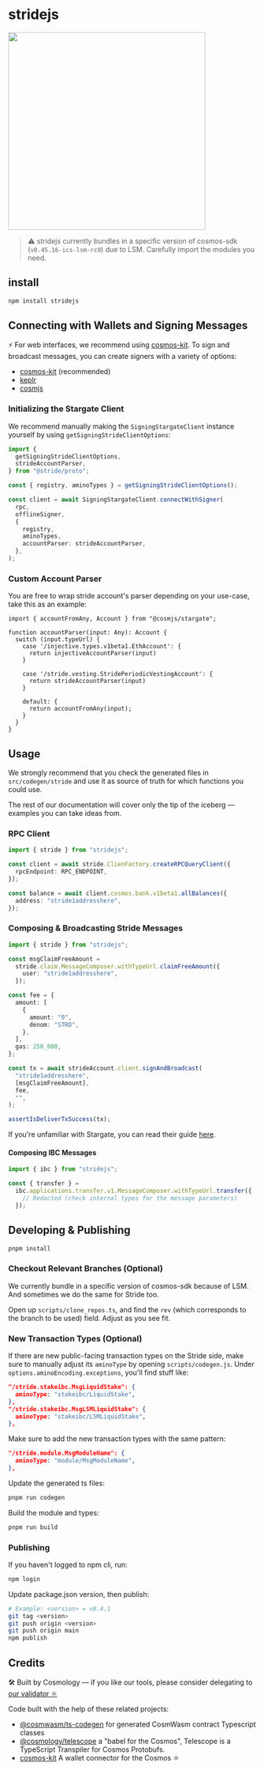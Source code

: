 # stridejs

<img src="https://user-images.githubusercontent.com/545047/190012774-f9886f76-246a-4f45-b21a-f2798f74f9f8.png" width="400">

> ⚠️ stridejs currently bundles in a specific version of cosmos-sdk (`v0.45.16-ics-lsm-rc0`) due to LSM. Carefully import the modules you need.

## install

```sh
npm install stridejs
```

## Connecting with Wallets and Signing Messages

⚡️ For web interfaces, we recommend using [cosmos-kit](https://github.com/cosmology-tech/cosmos-kit). To sign and broadcast messages, you can create signers with a variety of options:

- [cosmos-kit](https://github.com/cosmology-tech/cosmos-kit/tree/main/packages/react#signing-clients) (recommended)
- [keplr](https://docs.keplr.app/api/cosmjs.html)
- [cosmjs](https://gist.github.com/webmaster128/8444d42a7eceeda2544c8a59fbd7e1d9)

### Initializing the Stargate Client

We recommend manually making the `SigningStargateClient` instance yourself by using `getSigningStrideClientOptions`:

```ts
import {
  getSigningStrideClientOptions,
  strideAccountParser,
} from "@stride/proto";

const { registry, aminoTypes } = getSigningStrideClientOptions();

const client = await SigningStargateClient.connectWithSigner(
  rpc,
  offlineSigner,
  {
    registry,
    aminoTypes,
    accountParser: strideAccountParser,
  },
);
```

### Custom Account Parser

You are free to wrap stride account's parser depending on your use-case, take this as an example:

```
import { accountFromAny, Account } from "@cosmjs/stargate";

function accountParser(input: Any): Account {
  switch (input.typeUrl) {
    case '/injective.types.v1beta1.EthAccount': {
      return injectiveAccountParser(input)
    }

    case '/stride.vesting.StridePeriodicVestingAccount': {
      return strideAccountParser(input)
    }

    default: {
      return accountFromAny(input);
    }
  }
}
```

## Usage

We strongly recommend that you check the generated files in `src/codegen/stride` and use it as source of truth for which functions you could use.

The rest of our documentation will cover only the tip of the iceberg &mdash; examples you can take ideas from.

### RPC Client

```ts
import { stride } from "stridejs";

const client = await stride.ClienFactory.createRPCQueryClient({
  rpcEndpoint: RPC_ENDPOINT,
});

const balance = await client.cosmos.bank.v1beta1.allBalances({
  address: "stride1addresshere",
});
```

### Composing & Broadcasting Stride Messages

```ts
import { stride } from "stridejs";

const msgClaimFreeAmount =
  stride.claim.MessageComposer.withTypeUrl.claimFreeAmount({
    user: "stride1addresshere",
  });

const fee = {
  amount: [
    {
      amount: "0",
      denom: "STRD",
    },
  ],
  gas: 250_000,
};

const tx = await strideAccount.client.signAndBroadcast(
  "stride1addresshere",
  [msgClaimFreeAmount],
  fee,
  "",
);

assertIsDeliverTxSuccess(tx);
```

If you're unfamiliar with Stargate, you can read their guide [here](https://gist.github.com/webmaster128/8444d42a7eceeda2544c8a59fbd7e1d9).

#### Composing IBC Messages

```js
import { ibc } from "stridejs";

const { transfer } =
  ibc.applications.transfer.v1.MessageComposer.withTypeUrl.transfer({
    // Redacted (check internal types for the message parameters)
  });
```

## Developing & Publishing

```bash
pnpm install
```

### Checkout Relevant Branches (Optional)

We currently bundle in a specific version of cosmos-sdk because of LSM. And sometimes we do the same for Stride too.

Open up `scripts/clone_repos.ts`, and find the `rev` (which corresponds to the branch to be used) field. Adjust as you see fit.

### New Transaction Types (Optional)

If there are new public-facing transaction types on the Stride side, make sure to manually adjust its `aminoType` by opening `scripts/codegen.js`. Under `options.aminoEncoding.exceptions`, you'll find stuff like:

```json
"/stride.stakeibc.MsgLiquidStake": {
  aminoType: "stakeibc/LiquidStake",
},
"/stride.stakeibc.MsgLSMLiquidStake": {
  aminoType: "stakeibc/LSMLiquidStake",
},
```

Make sure to add the new transaction types with the same pattern:

```json
"/stride.module.MsgModuleName": {
  aminoType: "module/MsgModuleName",
},
```

Update the generated ts files:

```bash
pnpm run codegen
```

Build the module and types:

```bash
pnpm run build
```

### Publishing

If you haven't logged to npm cli, run:

```bash
npm login
```

Update package.json version, then publish:

```bash
# Example: <version> = v0.4.1
git tag <version>
git push origin <version>
git push origin main
npm publish
```

## Credits

🛠 Built by Cosmology — if you like our tools, please consider delegating to [our validator ⚛️](https://cosmology.tech/validator)

Code built with the help of these related projects:

- [@cosmwasm/ts-codegen](https://github.com/CosmWasm/ts-codegen) for generated CosmWasm contract Typescript classes
- [@cosmology/telescope](https://github.com/cosmology-tech/telescope) a "babel for the Cosmos", Telescope is a TypeScript Transpiler for Cosmos Protobufs.
- [cosmos-kit](https://github.com/cosmology-tech/cosmos-kit) A wallet connector for the Cosmos ⚛️
